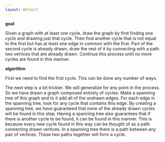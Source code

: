 ```yaml
---
layout: default
---
```


**goal**

Given a graph with at least one cycle, draw the graph by first finding one cycle and drawing just that cycle.
Then find another cycle that is not equal to the first but has at least one edge in common with the first.
Part of the second cycle is already drawn, draw the rest of it by connecting with a path two vertices that are already drawn.
Continue this process until no more cycles are found in this manner.

**algorithm**

First we need to find the first cycle.
This can be done any number of ways.

The next step is a bit trickier.
We will generalize for any point in the process.
So we have drawn a graph composed entirely of cycles.
Make a spanning tree of this graph and to it add all of the undrawn edges.
For each edge in the spanning tree, look for any cycle that contains this edge.
By creating a spanning tree, we have guaranteed that none of the already drawn cycles
will be found in this step.
Having a spanning tree also guarantees that if there is another cycle to be found, it can be found in this manner.
This is because every new cycle found in this way can be thought of as a path connecting drawn vertices.
In a spanning tree there is a path between any pair of vertices.
These two paths togehter will form a cycle.



